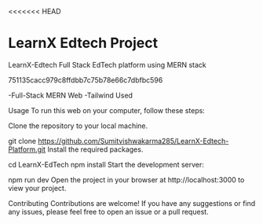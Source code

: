 <<<<<<< HEAD

LearnX Edtech Project
=======

LearnX-Edtech
Full Stack EdTech platform using MERN stack

751135cacc979c8ffdbb7c75b78e66c7dbfbc596

-Full-Stack MERN Web -Tailwind Used

Usage To run this web on your computer, follow these steps:

Clone the repository to your local machine.

git clone  https://github.com/Sumitvishwakarma285/LearnX-Edtech-Platform.git Install the required packages.

cd LearnX-EdTech npm install Start the development server:

npm run dev Open the project in your browser at http://localhost:3000 to view your project.


Contributing Contributions are welcome! If you have any suggestions or find any issues, please feel free to open an issue or a pull request.
